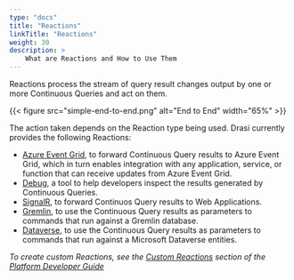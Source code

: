 ```yaml
---
type: "docs"
title: "Reactions"
linkTitle: "Reactions"
weight: 30
description: >
    What are Reactions and How to Use Them
---
```


Reactions process the stream of query result changes output by one or more Continuous Queries and act on them. 

{{< figure src="simple-end-to-end.png" alt="End to End" width="65%" >}}

The action taken depends on the Reaction type being used. Drasi currently provides the following Reactions:

- [Azure Event Grid](#event-grid-reaction), to forward Continuous Query results to Azure Event Grid, which in turn enables integration with any application, service, or function that can receive updates from Azure Event Grid.
- [Debug](#debug-reaction), a tool to help developers inspect the results generated by Continuous Queries.
- [SignalR](#signalr-reaction), to forward Continuos Query results to Web Applications.
- [Gremlin](#gremlin-reaction), to use the Continuous Query results as parameters to commands that run against a Gremlin database.
- [Dataverse](#dataverse-reaction), to use the Continuous Query results as parameters to commands that run against a Microsoft Dataverse entities.

*To create custom Reactions, see the [Custom Reactions](/platform-developer/reactions/) section of the [Platform Developer Guide](/platform-developer)*